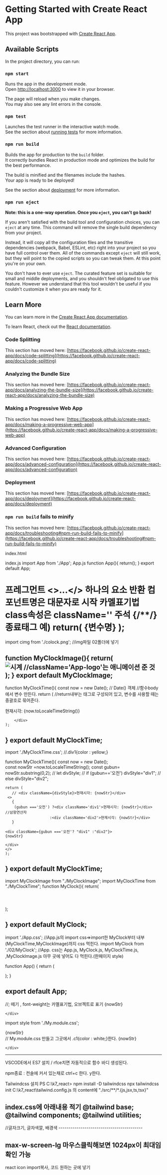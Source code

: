 # Getting Started with Create React App

This project was bootstrapped with [Create React App](https://github.com/facebook/create-react-app).

## Available Scripts

In the project directory, you can run:

### `npm start`

Runs the app in the development mode.\
Open [http://localhost:3000](http://localhost:3000) to view it in your browser.

The page will reload when you make changes.\
You may also see any lint errors in the console.

### `npm test`

Launches the test runner in the interactive watch mode.\
See the section about [running tests](https://facebook.github.io/create-react-app/docs/running-tests) for more information.

### `npm run build`

Builds the app for production to the `build` folder.\
It correctly bundles React in production mode and optimizes the build for the best performance.

The build is minified and the filenames include the hashes.\
Your app is ready to be deployed!

See the section about [deployment](https://facebook.github.io/create-react-app/docs/deployment) for more information.

### `npm run eject`

**Note: this is a one-way operation. Once you `eject`, you can't go back!**

If you aren't satisfied with the build tool and configuration choices, you can `eject` at any time. This command will remove the single build dependency from your project.

Instead, it will copy all the configuration files and the transitive dependencies (webpack, Babel, ESLint, etc) right into your project so you have full control over them. All of the commands except `eject` will still work, but they will point to the copied scripts so you can tweak them. At this point you're on your own.

You don't have to ever use `eject`. The curated feature set is suitable for small and middle deployments, and you shouldn't feel obligated to use this feature. However we understand that this tool wouldn't be useful if you couldn't customize it when you are ready for it.

## Learn More

You can learn more in the [Create React App documentation](https://facebook.github.io/create-react-app/docs/getting-started).

To learn React, check out the [React documentation](https://reactjs.org/).

### Code Splitting

This section has moved here: [https://facebook.github.io/create-react-app/docs/code-splitting](https://facebook.github.io/create-react-app/docs/code-splitting)

### Analyzing the Bundle Size

This section has moved here: [https://facebook.github.io/create-react-app/docs/analyzing-the-bundle-size](https://facebook.github.io/create-react-app/docs/analyzing-the-bundle-size)

### Making a Progressive Web App

This section has moved here: [https://facebook.github.io/create-react-app/docs/making-a-progressive-web-app](https://facebook.github.io/create-react-app/docs/making-a-progressive-web-app)

### Advanced Configuration

This section has moved here: [https://facebook.github.io/create-react-app/docs/advanced-configuration](https://facebook.github.io/create-react-app/docs/advanced-configuration)

### Deployment

This section has moved here: [https://facebook.github.io/create-react-app/docs/deployment](https://facebook.github.io/create-react-app/docs/deployment)

### `npm run build` fails to minify

This section has moved here: [https://facebook.github.io/create-react-app/docs/troubleshooting#npm-run-build-fails-to-minify](https://facebook.github.io/create-react-app/docs/troubleshooting#npm-run-build-fails-to-minify)



























index.html <div id='root'></div>
index.js         import App from './App';       <App/>
App.js          function App(){
                    return();
                   }
                  export default App;

프레그먼트 <>...</>
하나의  요소 반환
컴포넌트명은 대문자로 시작
카멜표기법
class속성은 className=''
주석 {/**/}
종료태그 예)<Hello />
return( {변수명}  );
======================================================

import cimg from './colock.png';  //img파일 02폴더에 넣기

function MyClockImage(){
    return(
        <div>
            <img src={cimg} alt="시계" className='App-logo'/>    //className='App-logo'는 애니메이션 준 것
        </div>
    );
}
export default MyClockImage;
------------------------------------------
function MyClockTime(){
    const now = new Date();                                    // Date() 객체
                                                                         //함수body에서 변수 만든다.
    return (                                                            //return내부는 태그로 구성되어 있고, 변수를 사용할 때는 중괄호로 묶어준다.
        <div>
        <p>현재시각: {now.toLocaleTimeString()}</p> 
        
        </div>
    );
}
export default MyClockTime;
----------------------------------- 
import './MyClockTime.css';                           //.div1{color : yellow;}
 
function MyClockTime(){
    const now = new Date();                      
    const nowStr =now.toLocaleTimeString();
    const gubun= nowStr.substring(0,2);
   // let divStyle;
   // if (gubun=='오전') divStyle="div1";
   // else divStyle="div2";

    
    return (
       // <div className={divStyle}>현재시각: {nowStr}</div>
     <>
       {
        (gubun ==='오전') ?<div className='div1'>현재시각: {nowStr}</div>    //삼항연산자
                        :<div className='div2'>현재시각: {nowStr}</div> 
       }

    <div className={gubun ==='오전'? "div1" :"div2"}>
    {nowStr}

    </div>
    </>
    );
}
export default MyClockTime;
------------------------------------------
import MyClockImage from "./MyClockImage";
import MyClockTime from "./MyClockTime";
function MyClock(){
    return(
        <header className="App-header">
        <MyClockImage />
        <MyClockTime />
        </header>
    );


}
export default MyClock;
------------------------------------------

import './App.css';                                           //App.js의 import css=>import한 MyClock부터 내부(MyClockTime,MyClockImage)까지 css 먹힌다.
import MyClock from './02/MyClock';                //App. css는 App.js,  MyClock.js, MyClockTime.js, ,MyClockImage.js 아무 곳에 넣어도 다 먹힌다.(한페이지 style)

function App() {
  return (
    <div className="App">
      <MyClock />
    </div>
  );
}

export default App;
------------------------------------------
<div style={{color:"red", fontWeight: "bold"}}>                               //; 떼기 , font-weight는 카멜표기법, 오브젝트로 표기
    {nowStr}

    </div>


import style from './My.module.css';
<div className={style.c1}>{nowStr}</div>    // My.module.css 만들고 그곳에서 .c1{color : white;}한다.
    {nowStr}

    </div>
------------------------------------------
VSCODE에서 ES7 설치  / rfce치면 자동적으로 함수 바디 생성된다.

npm종료 : 컨솔에 커서 있는채로 ctrl+c 한다. y한다.

Tailwindcss 설치
PS C:\k7_react> npm install -D tailwindcss
npx tailwindcss init
C:\k7_react\tailwind.config.js 의 content에  "./src/**/*.{js,jsx,ts,tsx}"

index.css에 아래내용 적기
@tailwind base;
@tailwind components;
@tailwind utilities;
------------------------------------------
<div className="w-full text-9xl text-purple-400 bg-red-50"> //글자크기, 글자색깔, 배경색
------------------------------------------

max-w-screen-lg  마우스클릭해보면 1024px이 최대임 확인 가능
------------------------------------------
react icon
import복사, 코드 원하는 곳에 넣기
